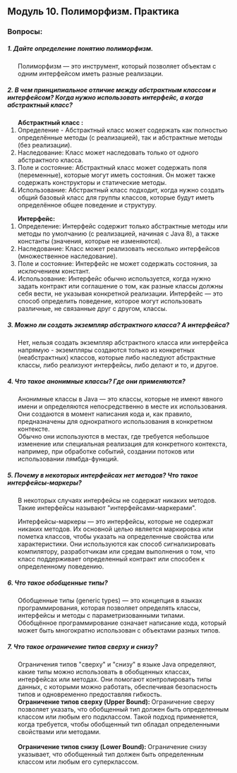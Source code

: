 <h2> Модуль 10. Полиморфизм. Практика </h2>
<h3> Вопросы:  </h3> 
<h5> 1. Дайте определение понятию полиморфизм. </h5>
<ol>
Полиморфизм —  это инструмент, который позволяет объектам с одним интерфейсом иметь разные реализации.
</ol>

<h5> 2. В чем принципиальное отличие между абстрактным классом и интерфейсом? Когда нужно использовать интерфейс, а когда абстрактный класс? </h5>
<ol>
<strong> Абстрактный класс : </strong>
<br>
<li> Определение  - Абстрактный класс может содержать как полностью определённые методы (с реализацией), так и абстрактные методы (без реализации). </li>
<li> Наследование: Класс может наследовать только от одного абстрактного класса. </li>
<li> Поле и состояние: Абстрактный класс может содержать поля (переменные), которые могут иметь состояния. Он может также содержать конструкторы и статические методы.</li>
<li> Использование: Абстрактный класс подходит, когда нужно создать общий базовый класс для группы классов, которые будут иметь определённое общее поведение и структуру. </li>
</ol>
<ol>
<strong> Интерфейс: </strong>
<br>
<li> Определение: Интерфейс содержит только абстрактные методы или методы по умолчанию (с реализацией, начиная с Java 8), а также константы (значения, которые не изменяются).</li>
<li> Наследование: Класс может реализовать несколько интерфейсов (множественное наследование).</li>
<li> Поле и состояние: Интерфейс не может содержать состояния, за исключением констант.</li>
<li> Использование: Интерфейс обычно используется, когда нужно задать контракт или соглашение о том, как разные классы должны себя вести, не указывая конкретной реализации. Интерфейс — это способ определить поведение, которое могут использовать различные, не связанные друг с другом, классы.</li>
</ol>

<h5> 3. Можно ли создать экземпляр абстрактного класса? А интерфейса? </h5>
<ol>
Нет, нельзя создать экземпляр абстрактного класса или интерфейса напрямую - экземпляры создаются только из конкретных (неабстрактных) классов, которые либо наследуют абстрактные классы, либо реализуют интерфейсы, либо делают и то, и другое.
</ol>

<h5> 4. Что такое анонимные классы? Где они применяются? </h5>
<ol>
Анонимные классы в Java — это классы, которые не имеют явного имени и определяются непосредственно в месте их использования. Они создаются в момент написания кода и, как правило, предназначены для однократного использования в конкретном контексте. 
<br>
Обычно они используются в местах, где требуется небольшое изменение или специальная реализация для конкретного контекста, например, при обработке событий, создании потоков или использовании лямбда-функций.
</ol>

<h5> 5. Почему в некоторых интерфейсах нет методов? Что такое интерфейсы-маркеры? </h5>
<ol>
В некоторых случаях интерфейсы не содержат никаких методов. Такие интерфейсы называют "интерфейсами-маркерами". <br>

Интерфейсы-маркеры — это интерфейсы, которые не содержат никаких методов. Их основной целью является маркировка или пометка классов, чтобы указать на определенные свойства или характеристики. Они используются как способ сигнализировать компилятору, разработчикам или средам выполнения о том, что класс поддерживает определенный контракт или способен к определенному поведению.
</ol>

<h5> 6. Что такое обобщенные типы? </h5>
<ol>
Обобщенные типы (generic types) — это концепция в языках программирования, которая позволяет определять классы, интерфейсы и методы с параметризованными типами. <br>
Обобщённое программирование означает написание кода, который может быть многократно использован с объектами разных типов. <br>
</ol>

<h5> 7. Что такое ограничение типов сверху и снизу? </h5>
<ol>
Ограничения типов "сверху" и "снизу" в языке Java определяют, какие типы можно использовать в обобщенных классах, интерфейсах или методах. Они помогают контролировать типы данных, с которыми можно работать, обеспечивая безопасность типов и одновременно предоставляя гибкость. <br>
<strong> Ограничение типов сверху (Upper Bound): </strong>
Ограничение сверху позволяет указать, что обобщенный тип должен быть определенным классом или любым его подклассом. Такой подход применяется, когда требуется, чтобы обобщенный тип обладал определенными свойствами или методами.
<br>
<T extends SomeClass>
<br>
<strong>  Ограничение типов снизу (Lower Bound): </strong>
Ограничение снизу указывает, что обобщенный тип должен быть определенным классом или любым его суперклассом.
<br>
<? super SomeClass>
<br>
</ol>